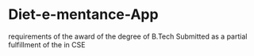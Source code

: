 # Diet-e-mentance-App
requirements of the award of the degree of B.Tech Submitted as a partial fulfillment of the in CSE
